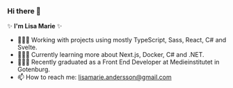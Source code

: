 ### Hi there 👋

✨ **I'm Lisa Marie** ✨ 

- 👩🏻‍💻 Working with projects using mostly TypeScript, Sass, React, C# and Svelte.
- 👩🏻‍🏫 Currently learning more about Next.js, Docker, C# and .NET.
- 👩🏻‍🎓 Recently graduated as a Front End Developer at Medieinstitutet in Gotenburg.
- 📫 How to reach me: lisamarie.andersson@gmail.com 
